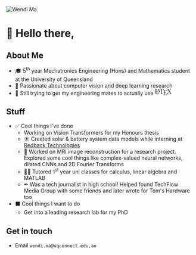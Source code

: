 <img src="https://raw.githubusercontent.com/imwendi/TitleAnimation/master/wendi_animation.gif" alt="Wendi Ma">

# 👋 Hello there,

## About Me

- 🎓 5<sup>th</sup> year Mechatronics Engineering (Hons) and Mathematics student at the University of Queensland
- 🤖 Passionate about computer vision and deep learning research
- 😤 Still trying to get my engineering mates to actually use <img src="images/latex.png" style="background-color:white" alt="$\LaTeX$"/>  


##  Stuff
- ✅ Cool things I've done
    - Working on Vision Transformers for my Honours thesis   
    - ☀ Created solar & battery system data models while interning at [Redback Technologies](https://redbacktech.com/)
    - 🧠 Worked on MRI image reconstruction for a research project. Explored some cool things like complex-valued neural networks, dilated CNNs and 2D Fourier Transforms
    - 👨‍🏫 Tutored 1<sup>st</sup> year uni classes for calculus, linear algebra and MATLAB
    - ✒ Was a tech journalist in high school! Helped found TechFlow Media Group with some friends and later wrote for Tom's Hardware too
- ⬛ Cool things I want to do
    - Get into a leading research lab for my PhD


## Get in touch
- Email
`wendi.ma@uqconnect.edu.au`


<!--

**imwendi/imwendi** is a ✨ _special_ ✨ repository because its `README.md` (this file) appears on your GitHub profile.

Here are some ideas to get you started:
- 🔭 I’m currently working on ...
- 🌱 I’m currently learning ...
- 👯 I’m looking to collaborate on ...
- 🤔 I’m looking for help with ...
- 💬 Ask me about ...
- 📫 How to reach me: ...
- 😄 Pronouns: ...
- ⚡ Fun fact: ...
-->
